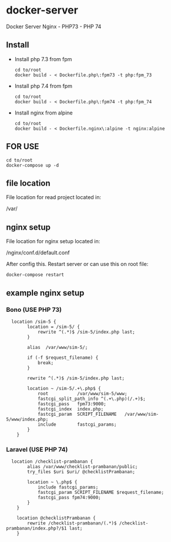# docker-server
Docker Server Nginx - PHP73 - PHP 74

## Install

- Install php 7.3 from fpm
  
  ```
  cd to/root
  docker build - < Dockerfile.php\:fpm73 -t php:fpm_73
  ```
  
- Install php 7.4 from fpm
  
  ```
  cd to/root
  docker build - < Dockerfile.php\:fpm74 -t php:fpm_74
  ```
  
  
- Install nginx from alpine
  
  ```
  cd to/root
  docker build - < Dockerfile.nginx\:alpine -t nginx:alpine
  ```
  
## FOR USE

```
cd to/root
docker-compose up -d
```

## file location

File location for read project located in:

/var/

## nginx setup

File location for nginx setup located in:

/nginx/conf.d/default.conf

After config this. Restart server or can use this on root file:

```
docker-compose restart
```

## example nginx setup

### Bono (USE PHP 73)

```
  location /sim-5 {       
        location = /sim-5/ {
            rewrite ^(.*)$ /sim-5/index.php last;
        }

        alias  /var/www/sim-5/;

        if (-f $request_filename) {
            break;
        }

        rewrite ^(.*)$ /sim-5/index.php last;

        location ~ /sim-5/.+\.php$ {
            root           /var/www/sim-5/www;
            fastcgi_split_path_info ^(.+\.php)(/.+)$;
            fastcgi_pass   fpm73:9000;
            fastcgi_index  index.php;
            fastcgi_param  SCRIPT_FILENAME   /var/www/sim-5/www/index.php;
            include        fastcgi_params;
        }
    }
```

### Laravel (USE PHP 74)

```
  location /checklist-prambanan {
        alias /var/www/checklist-prambanan/public;
        try_files $uri $uri/ @checklistPrambanan;

        location ~ \.php$ {
            include fastcgi_params;
            fastcgi_param SCRIPT_FILENAME $request_filename;
            fastcgi_pass fpm74:9000;
        }
    }

    location @checklistPrambanan {
        rewrite /checklist-prambanan/(.*)$ /checklist-prambanan/index.php?/$1 last;
    }
```
